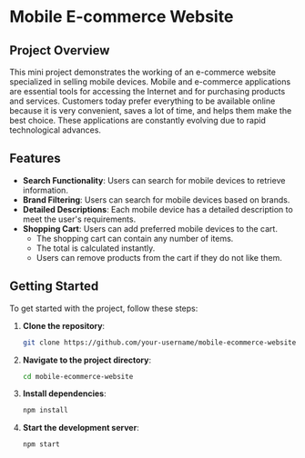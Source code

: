 # **Mobile E-commerce Website**
## Project Overview

This mini project demonstrates the working of an e-commerce website specialized in selling mobile devices. Mobile and e-commerce applications are essential tools for accessing the Internet and for purchasing products and services. Customers today prefer everything to be available online because it is very convenient, saves a lot of time, and helps them make the best choice. These applications are constantly evolving due to rapid technological advances.

## Features

- **Search Functionality**: Users can search for mobile devices to retrieve information.
- **Brand Filtering**: Users can search for mobile devices based on brands.
- **Detailed Descriptions**: Each mobile device has a detailed description to meet the user's requirements.
- **Shopping Cart**: Users can add preferred mobile devices to the cart.
  - The shopping cart can contain any number of items.
  - The total is calculated instantly.
  - Users can remove products from the cart if they do not like them.

## Getting Started

To get started with the project, follow these steps:

1. **Clone the repository**:
    ```bash
    git clone https://github.com/your-username/mobile-ecommerce-website.git
    ```
2. **Navigate to the project directory**:
    ```bash
    cd mobile-ecommerce-website
    ```
3. **Install dependencies**:
    ```bash
    npm install
    ```
4. **Start the development server**:
    ```bash
    npm start
    ```
